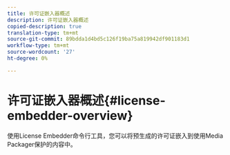 ```yaml
---
title: 许可证嵌入器概述
description: 许可证嵌入器概述
copied-description: true
translation-type: tm+mt
source-git-commit: 89bdda1d4bd5c126f19ba75a819942df901183d1
workflow-type: tm+mt
source-wordcount: '27'
ht-degree: 0%

---
```



# 许可证嵌入器概述{#license-embedder-overview}

使用License Embedder命令行工具，您可以将预生成的许可证嵌入到使用Media Packager保护的内容中。
